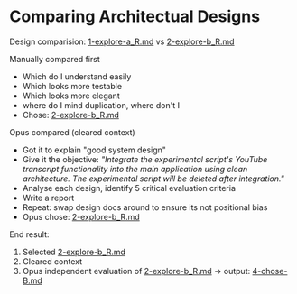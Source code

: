 # Comparing Architectual Designs

Design comparision: [1-explore-a_R.md](2-explore-a_R.md) vs [2-explore-b_R.md](2-explore-b_R.md)

Manually compared first
- Which do I understand easily
- Which looks more testable
- Which looks more elegant
- where do I mind duplication, where don't I
- Chose: [2-explore-b_R.md](2-explore-b_R.md)

Opus compared (cleared context)
- Got it to explain "good system design"
- Give it the objective: *"Integrate the experimental script's YouTube transcript functionality into the main application using clean architecture. The experimental script will be deleted after integration."*
- Analyse each design, identify 5 critical evaluation criteria
- Write a report
- Repeat: swap design docs around to ensure its not positional bias
- Opus chose: [2-explore-b_R.md](2-explore-b_R.md)

End result:
1. Selected [2-explore-b_R.md](2-explore-b_R.md)
2. Cleared context
3. Opus independent evaluation of [2-explore-b_R.md](2-explore-b_R.md) → output: [4-chose-B.md](4-chose-B.md)

